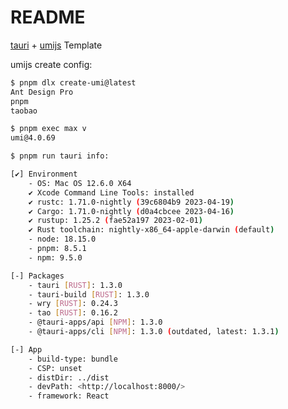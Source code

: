 # README

[tauri](https://tauri.app/v1/guides) + [umijs](https://umijs.org/docs/max/introduce) Template

umijs create config:

```bash
$ pnpm dlx create-umi@latest
Ant Design Pro
pnpm
taobao
```

```bash
$ pnpm exec max v
umi@4.0.69
```

```bash
$ pnpm run tauri info:

[✔] Environment
    - OS: Mac OS 12.6.0 X64
    ✔ Xcode Command Line Tools: installed
    ✔ rustc: 1.71.0-nightly (39c6804b9 2023-04-19)
    ✔ Cargo: 1.71.0-nightly (d0a4cbcee 2023-04-16)
    ✔ rustup: 1.25.2 (fae52a197 2023-02-01)
    ✔ Rust toolchain: nightly-x86_64-apple-darwin (default)
    - node: 18.15.0
    - pnpm: 8.5.1
    - npm: 9.5.0

[-] Packages
    - tauri [RUST]: 1.3.0
    - tauri-build [RUST]: 1.3.0
    - wry [RUST]: 0.24.3
    - tao [RUST]: 0.16.2
    - @tauri-apps/api [NPM]: 1.3.0
    - @tauri-apps/cli [NPM]: 1.3.0 (outdated, latest: 1.3.1)

[-] App
    - build-type: bundle
    - CSP: unset
    - distDir: ../dist
    - devPath: <http://localhost:8000/>
    - framework: React
```
